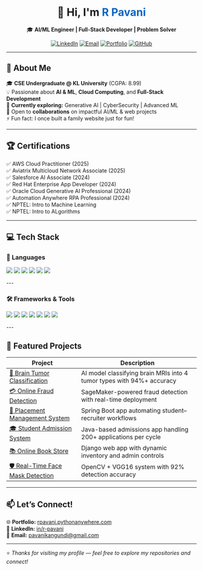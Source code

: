 <h1 align="center">  
  👋 Hi, I'm <span style="color:#0A66C2">R Pavani</span>  
</h1>  

<p align="center">  
  🎓 <b>AI/ML Engineer | Full-Stack Developer | Problem Solver</b>  
</p>  

<p align="center">  
  <a href="https://www.linkedin.com/in/r-pavani"><img src="https://img.shields.io/badge/LinkedIn-%230A66C2.svg?&style=for-the-badge&logo=linkedin&logoColor=white" alt="LinkedIn"></a>  
  <a href="mailto:pavanikangundi@gmail.com"><img src="https://img.shields.io/badge/Email-D14836?style=for-the-badge&logo=gmail&logoColor=white" alt="Email"></a>  
  <a href="https://rpavani.pythonanywhere.com/"><img src="https://img.shields.io/badge/Portfolio-12100E?style=for-the-badge&logo=githubpages&logoColor=white" alt="Portfolio"></a>  
  <a href="https://github.com/pavani-1510"><img src="https://img.shields.io/badge/GitHub-181717?style=for-the-badge&logo=github&logoColor=white" alt="GitHub"></a>  
</p>  

---

## 🚀 About Me  

🎓 **CSE Undergraduate @ KL University** (CGPA: 8.99)  
💡 Passionate about **AI & ML**, **Cloud Computing**, and **Full-Stack Development**  
🌱 **Currently exploring:** Generative AI | CyberSecurity | Advanced ML  
🤝 Open to **collaborations** on impactful AI/ML & web projects  
⚡ Fun fact: I once built a family website just for fun!  

---

## 🏆 Certifications  

✅ AWS Cloud Practitioner (2025)  
✅ Aviatrix Multicloud Network Associate (2025)  
✅ Salesforce AI Associate (2024)  
✅ Red Hat Enterprise App Developer (2024)  
✅ Oracle Cloud Generative AI Professional (2024)  
✅ Automation Anywhere RPA Professional (2024)  
✅ NPTEL: Intro to Machine Learning  
✅ NPTEL: Intro to ALgorithms  

---

## 💻 Tech Stack  

### 🚀 Languages  
<p>
<img src="https://img.shields.io/badge/Python-3776AB?style=for-the-badge&logo=python&logoColor=white" /> 
<img src="https://img.shields.io/badge/Java-007396?style=for-the-badge&logo=java&logoColor=white" /> 
<img src="https://img.shields.io/badge/SQL-4479A1?style=for-the-badge&logo=mysql&logoColor=white" /> 
<img src="https://img.shields.io/badge/HTML5-E34F26?style=for-the-badge&logo=html5&logoColor=white" /> 
<img src="https://img.shields.io/badge/CSS3-1572B6?style=for-the-badge&logo=css3&logoColor=white" /> 
<img src="https://img.shields.io/badge/JavaScript-F7DF1E?style=for-the-badge&logo=javascript&logoColor=black" />  
</p>
---

### 🛠️ Frameworks & Tools  
<p>
<img src="https://img.shields.io/badge/Django-092E20?style=for-the-badge&logo=django&logoColor=white" /> 
<img src="https://img.shields.io/badge/Spring_Boot-6DB33F?style=for-the-badge&logo=springboot&logoColor=white" /> 
<img src="https://img.shields.io/badge/Scikit--Learn-F7931E?style=for-the-badge&logo=scikit-learn&logoColor=white" /> 
<img src="https://img.shields.io/badge/Pandas-150458?style=for-the-badge&logo=pandas&logoColor=white" /> 
<img src="https://img.shields.io/badge/AWS-232F3E?style=for-the-badge&logo=amazon-aws&logoColor=white" /> 
<img src="https://img.shields.io/badge/Git-F05032?style=for-the-badge&logo=git&logoColor=white" /> 
<img src="https://img.shields.io/badge/Linux-FCC624?style=for-the-badge&logo=linux&logoColor=black" />  
</p>
---

## 🌟 Featured Projects  

| Project | Description |
|---------|-------------|
| [🧠 Brain Tumor Classification](https://github.com/pavani-1510/Brain_Tumor_Classification) | AI model classifying brain MRIs into 4 tumor types with 94%+ accuracy |
| [💳 Online Fraud Detection](https://github.com/pavani-1510/OnlineFraudDetectionAWS) | SageMaker-powered fraud detection with real-time deployment |
| [🎯 Placement Management System](https://github.com/pavani-1510) | Spring Boot app automating student–recruiter workflows |
| [🎓 Student Admission System](https://github.com/pavani-1510/StudentAdmissionManagementSystem) | Java-based admissions app handling 200+ applications per cycle |
| [📚 Online Book Store](https://github.com/pavani-1510/OnlineBookStore) | Django web app with dynamic inventory and admin controls |
| [🛡️ Real-Time Face Mask Detection](https://github.com/pavani-1510/Real-Time-Face-Mask-Detection) | OpenCV + VGG16 system with 92% detection accuracy |

---

## 📫 Let’s Connect!  

🌐 **Portfolio:** [rpavani.pythonanywhere.com](https://rpavani.pythonanywhere.com/)  
🔗 **LinkedIn:** [in/r-pavani](https://www.linkedin.com/in/r-pavani)  
📧 **Email:** pavanikangundi@gmail.com  

---

⭐ *Thanks for visiting my profile — feel free to explore my repositories and connect!*

